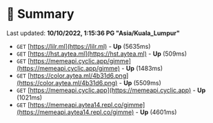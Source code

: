 # 📖 Summary
Last updated: **10/10/2022, 1:15:36 PG "Asia/Kuala_Lumpur"**

- `GET` [https://lilr.ml](https://lilr.ml) - **Up** (5635ms)
- `GET` [https://hst.aytea.ml](https://hst.aytea.ml) - **Up** (509ms)
- `GET` [https://memeapi.cyclic.app/gimme](https://memeapi.cyclic.app/gimme) - **Up** (1483ms)
- `GET` [https://color.aytea.ml/4b31d6.png](https://color.aytea.ml/4b31d6.png) - **Up** (5509ms)
- `GET` [https://memeapi.cyclic.app](https://memeapi.cyclic.app) - **Up** (1021ms)
- `GET` [https://memeapi.aytea14.repl.co/gimme](https://memeapi.aytea14.repl.co/gimme) - **Up** (4601ms)
